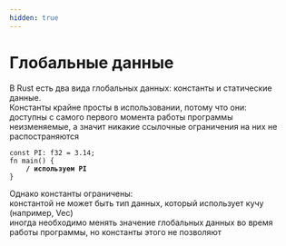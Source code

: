 ```yaml
---
hidden: true
---
```


# Глобальные данные

В Rust есть два вида глобальных данных: константы и статические данные.\
Константы крайне просты в использовании, потому что они:\
доступны с самого первого момента работы программы\
неизменяемые, а значит никакие ссылочные ограничения на них не распостраняются

<pre><code>const PI: f32 = 3.14;
fn main() {
<strong>    / используем PI
</strong>}
</code></pre>

Однако константы ограничены:\
константой не может быть тип данных, который использует кучу (например, Vec)\
иногда необходимо менять значение глобальных данных во время работы программы, но константы этого не позволяют
